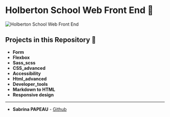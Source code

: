 # Holberton School Web Front End 📌

![Holberton School Web Front End](https://zupimages.net/up/24/16/mteg.png)

## Projects in this Repository 🚀

- **Form**  
- **Flexbox**
- **Sass_scss**  
- **CSS_advanced**  
- **Accessibility**  
- **Html_advanced**  
- **Developer_tools**  
- **Markdown to HTML**  
- **Responsive design**  

---

* **Sabrina PAPEAU** - [Github](https://github.com/Holbiwan)

